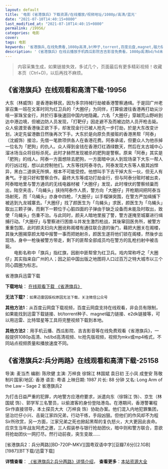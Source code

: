 ```yaml
---
layout: default
title: '电影《省港旗兵》下载资源/在线播放/视频地址/1080p/高清/蓝光'
date: "2021-07-10T14:40:15+0800"
last_modified_at: "2021-07-10T14:40:15+0800"
permalink: /19956/
categories: 电影
cover:
tags: 电影
keywords: '省港旗兵,在线免费看,1080p高清,bt种子,torrent,百度云盘,magnet,磁力链,迅雷下载资源'
description: '《省港旗兵》在线云播放手机西瓜影院吉吉影音免费看，1080p高清bd/hd未删减完整版和tc抢先枪版，mkv/mp4格式，附带bt/torrent种子、magnet/磁力链、百度云盘、网盘资源迅雷下载链接'
---
```


>内容采集生成，如果链接失效，多试几个，页面最后有更多精彩视频！收藏本页（Ctrl+D)，以后再找不麻烦。


## 《省港旗兵》在线观看和高清下载-19956

大东（林威饰）是香港新移民，因为多宗持械行劫被香港警察通缉。于是回广州老家召集一班在文革时同为红卫兵的「大圈仔」为同伴，打算偷渡往香港再打劫尖沙咀一家珠宝金行，并於行事後速回中国内地隐藏。六名「大圈仔」穿越荒山野岭到达中港边境，但被边防人员发现，「打靶仔」因走避不及而被边防人员开枪击毙。众人偷渡至香港後正欲下手，却发现金行已被人抢先一步打劫，於是大东改变计划，决定先留港数日然後再次下手。大东於是向原负责接赃的香港黑帮「阿泰」（沈威饰）接洽，先借一笔款项供各人在香港花费。阿泰承诺，但要众人为他杀掉一位名为「肥狗」的仇人。众人得到金钱在香港灯红酒绿数天，然后在太古城中心溜冰场当众将目标杀死。此时才赫然发现被杀的肥狗是警察。原来「阿泰」其实是「肥狗」的线人。阿泰一方面想除去肥狗，一方面暗中派人到现场录下大东一帮人的行凶过程，想以此控制他们。大东等找阿泰寻仇，阿泰发现大东等人极其凶悍异，黑白二道俱无所惧，根本不可能受控。他想叫手下去干掉大东一伙，但无人有勇气。于是只好和警察合作。最终大东等成功打劫金行，但与阿泰分赃时被出卖，阿泰暗地里与警方通讯的无线电器材被「大圈仔」发现，此时埋伏的警察倾巢而出，陆空夹击，「乌蝇头」挟持阿泰作人质，警方向「大圈仔」开枪期间把阿泰当场射死，而「乌蝇头」亦身中四枪，「大圈仔」以手榴弹突围，在警方严加缉捕下被逃到九龙城寨去。「大圈仔」找了颜医生为「乌蝇头」求医，颜医生为「乌蝇头」取出三颗子弹，而剩下一颗位于心脏四面的子弹由于缺乏设备而未能及时取出，致使「乌蝇头」伤重不治。与此同时，颜夫人暗地里报了警，警方遂掩至城寨进行缉捕行动。「大圈仔」与警察进行困兽斗并发生激烈枪战，其後窜回医务所，被警方重重包围，此时颜夫妇向大圈讹称阁楼有通往联合道的後门，藉把大圈关在阁楼，其後大圈揭穿颜太暗中报警一事而把她射杀，颜医生遂将他们锁在阁楼，然後步出现场，身中一枪後被警方带走，剩下的匪帮全部成员均在警方的乱枪扫射中被击毙。<br />　　电影名称中「旗兵」指红旗，因剧中匪帮曾为红卫兵。戏内常称呼之「大圈仔」其实指来自广州的人；因之前中国出版之地图将人口过百万之特大城市以三个同心圆圈为标志。


省港旗兵迅雷下载

**下载地址**： [在线观看下载 《省港旗兵》](https://www.993dy.com//vod-detail-id-23426.html) 


**无法下载?**：`如果迅雷因版权原因无法下载，关注微信公众号 `

**其他方法1**：从百度云网盘下载视频，百度云网盘支持在线观看，非会员有限制，如果能找到迅雷下载链接、bt/torrent种子、magnet磁力链接、e2dk链接等，可以用迅雷、比特彗星等工具将完整视频下载到本地。

**其他方法2**：用手机云播、西瓜影院、吉吉影音等在线免费观看《省港旗兵》，一般提供1080p高清、hd/bd高清视频、tc抢先版视频，视频为mkv或mp4格式，不同站点视频质量和播放速度不同。


## 《省港旗兵2:兵分两路》在线观看和高清下载-25158

导演: 麦当杰 编剧: 陈欣健 主演: 万梓良 徐锦江 林国斌 袁日初 王小凤 成奎安 陈敬 制片国家/地区: 香港 语言: 粤语 上映日期: 1987 片长: 88 分钟 又名: Long Arm of the Law – Sage 2 省港旗兵2

为打击日益严重的犯罪，内地警方应港府要求，派遣向东（徐锦江 饰）、京生（林国斌 饰）、郭学军三名警员，以偷渡客的身份登陆港岛。在港期间，香港警署程Sir作直接领导，本土探员大大（万梓良 饰）协助办案。他们混入内地犯罪集团，惩治烂仔小兴、击毙江家四兄弟，行动干练，手段凶狠。但他们的作风却不为程Sir所欣赏，另一方面，江家兄弟之死也掀起黑帮的复仇怒火，大大更因此丧命。 应京生当年战友阿虎之邀，三人假装参与银行抢劫团伙，暗中则和警方联合，意欲将抢劫团伙一网打尽。然行动前夜，突生变故……


[省港旗兵2：兵分两路][BD-720P-MKV][国粤双语中字][豆瓣7.6分][2.1GB][1987][BT下载/迅雷下载]

**详情查看**： [《省港旗兵2:兵分两路》详情介绍](/movie/25158/)， **查看更多**：[本站资源大全](/movie/t/all/)


